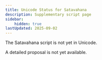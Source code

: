 ```yaml
---
title: Unicode Status for Satavahana
description: Supplementary script page
sidebar:
    hidden: true
lastUpdated: 2025-09-02
---
```


The Satavahana script is not yet in Unicode.

[comment]: # (end of intro)

[comment]: # (start of blocks)



[comment]: # (end of blocks)

[comment]: # (start of chars)



[comment]: # (end of chars)

[comment]: # (start of rest)

A detailed proposal is not yet available.

